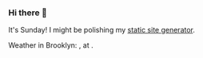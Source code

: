 ### Hi there :wave:

It's Sunday! I might be polishing my [static site generator](https://github.com/bewuethr/pandoc-bash-blog).

Weather in Brooklyn: , at .
